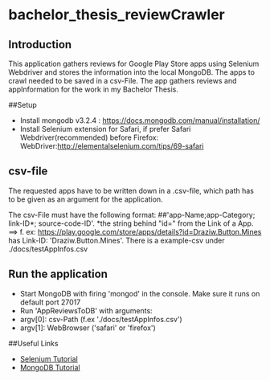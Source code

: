 # bachelor_thesis_reviewCrawler

## Introduction
This application gathers reviews for Google Play Store apps using Selenium Webdriver and stores the information into the local MongoDB.
The apps to crawl needed to be saved in a csv-File.
The app gathers reviews and appInformation for the work in my Bachelor Thesis.

##Setup
- Install mongodb v3.2.4 : https://docs.mongodb.com/manual/installation/
- Install Selenium extension for Safari, if prefer Safari Webdriver(recommended) before Firefox: WebDriver:http://elementalselenium.com/tips/69-safari

## csv-file
The requested apps have to be written down in a .csv-file, which path has to be given as an argument for the application.

The csv-File must have the following format:
##'app-Name;app-Category; link-ID*; source-code-ID'.
*the string behind "id=" from the Link of a App.
==> f. ex: https://play.google.com/store/apps/details?id=Draziw.Button.Mines has Link-ID: 'Draziw.Button.Mines'.
There is a example-csv under ./docs/testAppInfos.csv

## Run the application
- Start MongoDB with firing 'mongod' in the console. Make sure it runs on default port 27017
- Run 'AppReviewsToDB' with arguments:
- argv[0]: csv-Path (f.ex './docs/testAppInfos.csv')
- argv[1]: WebBrowser ('safari' or 'firefox')


##Useful Links
- [Selenium Tutorial](http://www.tutorialspoint.com/selenium/)
- [MongoDB Tutorial](http://www.tutorialspoint.com/mongodb/)
